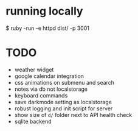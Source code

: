 # running locally

  $ ruby -run -e httpd dist/ -p 3001


# TODO
- weather widget
- google calendar integration
- css animations on submenu and search
- notes via db not localstorage
- keyboard commands
- save darkmode setting as localstorage
- robust logging and init script for server 
- show size of `d/` folder next to API health check
- sqlite backend
